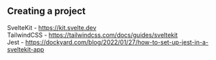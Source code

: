 ## Creating a project

SvelteKit - https://kit.svelte.dev  
TailwindCSS - https://tailwindcss.com/docs/guides/sveltekit  
Jest - https://dockyard.com/blog/2022/01/27/how-to-set-up-jest-in-a-sveltekit-app
